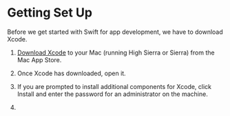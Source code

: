 # Getting Set Up

Before we get started with Swift for app development, we have to download Xcode.

1. [Download Xcode](https://itunes.apple.com/us/app/xcode/id497799835?mt=12/) to your Mac \(running High Sierra or Sierra\) from the Mac App Store.
2. Once Xcode has downloaded, open it.
3. If you are prompted to install additional components for Xcode, click Install and enter the password for an administrator on the machine.

4. 


